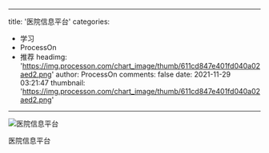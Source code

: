 
---
title: '医院信息平台'
categories: 
 - 学习
 - ProcessOn
 - 推荐
headimg: 'https://img.processon.com/chart_image/thumb/611cd847e401fd040a02aed2.png'
author: ProcessOn
comments: false
date: 2021-11-29 03:21:47
thumbnail: 'https://img.processon.com/chart_image/thumb/611cd847e401fd040a02aed2.png'
---

<div>   
<img class="thumb" alt="医院信息平台" src="https://img.processon.com/chart_image/thumb/611cd847e401fd040a02aed2.png" referrerpolicy="no-referrer">
<p>医院信息平台</p>  
</div>
            